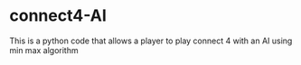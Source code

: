 # connect4-AI
This is a python code that allows a player to play connect 4 with an AI using min max algorithm

